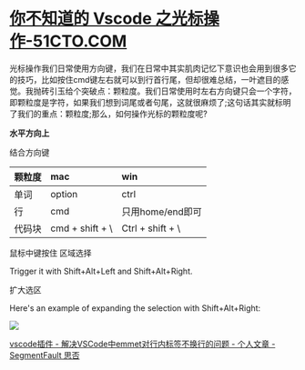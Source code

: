 # [你不知道的 Vscode 之光标操作-51CTO.COM](https://www.51cto.com/article/689632.html)

光标操作我们日常使用方向键，我们在日常中其实肌肉记忆下意识也会用到很多它的技巧，比如按住cmd键左右就可以到行首行尾，但却很难总结，一叶遮目的感觉。我抛砖引玉给个突破点：颗粒度。我们日常使用时左右方向键只会一个字符，即颗粒度是字符，如果我们想到词尾或者句尾，这就很麻烦了;这句话其实就标明了我们的重点：颗粒度;那么，如何操作光标的颗粒度呢?

**水平方向上**

结合方向键 

| 颗粒度 | mac             | win              |
| :----- | :-------------- | :--------------- |
| 单词   | option          | ctrl             |
| 行     | cmd             | 只用home/end即可 |
| 代码块 | cmd + shift + \ | Ctrl + shift + \ |

鼠标中键按住 区域选择

Trigger it with Shift+Alt+Left and Shift+Alt+Right.

扩大选区

Here's an example of expanding the selection with Shift+Alt+Right:

![](https://code.visualstudio.com/assets/docs/editor/codebasics/expandselection.gif)

[vscode插件 - 解决VSCode中emmet对行内标签不换行的问题 - 个人文章 - SegmentFault 思否](https://segmentfault.com/a/1190000040200595)
